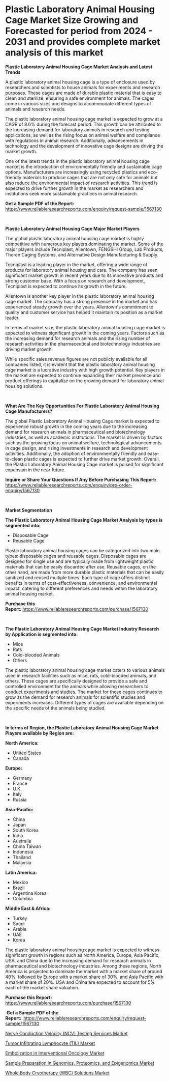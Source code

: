 <p><h1>Plastic Laboratory Animal Housing Cage Market Size Growing and Forecasted for period from 2024 - 2031 and provides complete market analysis of this market</h1></p><p><strong>Plastic Laboratory Animal Housing Cage Market Analysis and Latest Trends</strong></p>
<p><p>A plastic laboratory animal housing cage is a type of enclosure used by researchers and scientists to house animals for experiments and research purposes. These cages are made of durable plastic material that is easy to clean and sterilize, ensuring a safe environment for animals. The cages come in various sizes and designs to accommodate different types of animals and research needs.</p><p>The plastic laboratory animal housing cage market is expected to grow at a CAGR of 8.6% during the forecast period. This growth can be attributed to the increasing demand for laboratory animals in research and testing applications, as well as the rising focus on animal welfare and compliance with regulations in animal research. Additionally, advancements in technology and the development of innovative cage designs are driving the market growth.</p><p>One of the latest trends in the plastic laboratory animal housing cage market is the introduction of environmentally friendly and sustainable cage options. Manufacturers are increasingly using recycled plastics and eco-friendly materials to produce cages that are not only safe for animals but also reduce the environmental impact of research activities. This trend is expected to drive further growth in the market as researchers and institutions seek more sustainable practices in animal research.</p></p>
<p><strong>Get a Sample PDF of the Report:&nbsp;</strong> <a href="https://www.reliableresearchreports.com/enquiry/request-sample/1567130">https://www.reliableresearchreports.com/enquiry/request-sample/1567130</a></p>
<p>&nbsp;</p>
<p><strong>Plastic Laboratory Animal Housing Cage Major Market Players</strong></p>
<p><p>The global plastic laboratory animal housing cage market is highly competitive with numerous key players dominating the market. Some of the major players include Tecniplast, Allentown, FENGSHI Group, Lab Products, Thoren Caging Systems, and Alternative Design Manufacturing & Supply.</p><p>Tecniplast is a leading player in the market, offering a wide range of products for laboratory animal housing and care. The company has seen significant market growth in recent years due to its innovative products and strong customer base. With a focus on research and development, Tecniplast is expected to continue its growth in the future.</p><p>Allentown is another key player in the plastic laboratory animal housing cage market. The company has a strong presence in the market and has experienced steady growth over the years. Allentown's commitment to quality and customer service has helped it maintain its position as a market leader.</p><p>In terms of market size, the plastic laboratory animal housing cage market is expected to witness significant growth in the coming years. Factors such as the increasing demand for research animals and the rising number of research activities in the pharmaceutical and biotechnology industries are driving market growth.</p><p>While specific sales revenue figures are not publicly available for all companies listed, it is evident that the plastic laboratory animal housing cage market is a lucrative industry with high growth potential. Key players in the market are expected to continue expanding their market presence and product offerings to capitalize on the growing demand for laboratory animal housing solutions.</p></p>
<p>&nbsp;</p>
<p><strong>What Are The Key Opportunities For Plastic Laboratory Animal Housing Cage Manufacturers?</strong></p>
<p><p>The global Plastic Laboratory Animal Housing Cage market is expected to experience robust growth in the coming years due to the increasing demand for research animals in pharmaceutical and biotechnology industries, as well as academic institutions. The market is driven by factors such as the growing focus on animal welfare, technological advancements in cage design, and rising investments in research and development activities. Additionally, the adoption of environmentally friendly and easy-to-clean plastic cages is expected to further drive market growth. Overall, the Plastic Laboratory Animal Housing Cage market is poised for significant expansion in the near future.</p></p>
<p><strong>Inquire or Share Your Questions If Any Before Purchasing This Report:</strong> <a href="https://www.reliableresearchreports.com/enquiry/pre-order-enquiry/1567130">https://www.reliableresearchreports.com/enquiry/pre-order-enquiry/1567130</a></p>
<p>&nbsp;</p>
<p><strong>Market Segmentation</strong></p>
<p><strong>The Plastic Laboratory Animal Housing Cage Market Analysis by types is segmented into:</strong></p>
<p><ul><li>Disposable Cage</li><li>Reusable Cage</li></ul></p>
<p><p>Plastic laboratory animal housing cages can be categorized into two main types: disposable cages and reusable cages. Disposable cages are designed for single use and are typically made from lightweight plastic materials that can be easily discarded after use. Reusable cages, on the other hand, are made from more durable plastic materials that can be easily sanitized and reused multiple times. Each type of cage offers distinct benefits in terms of cost-effectiveness, convenience, and environmental impact, catering to different preferences and needs within the laboratory animal housing market.</p></p>
<p><strong>Purchase this Report:&nbsp;</strong><a href="https://www.reliableresearchreports.com/purchase/1567130">https://www.reliableresearchreports.com/purchase/1567130</a></p>
<p>&nbsp;</p>
<p><strong>The Plastic Laboratory Animal Housing Cage Market Industry Research by Application is segmented into:</strong></p>
<p><ul><li>Mice</li><li>Rats</li><li>Cold-blooded Animals</li><li>Others</li></ul></p>
<p><p>The plastic laboratory animal housing cage market caters to various animals used in research facilities such as mice, rats, cold-blooded animals, and others. These cages are specifically designed to provide a safe and controlled environment for the animals while allowing researchers to conduct experiments and studies. The market for these cages continues to grow as the demand for research animals for scientific studies and experiments increases. Different types of cages are available depending on the specific needs of the animals being studied.</p></p>
<p>&nbsp;</p>
<p><strong>In terms of Region, the Plastic Laboratory Animal Housing Cage Market Players available by Region are:</strong></p>
<p>
    <p> <strong> North America: </strong>
        <ul>
            <li>United States</li>
            <li>Canada</li>
        </ul>
        </p> 
    <p> <strong> Europe: </strong>
        <ul>
            <li>Germany</li>
            <li>France</li>
            <li>U.K.</li>
            <li>Italy</li>
            <li>Russia</li>
        </ul>
        </p> 
    <p> <strong> Asia-Pacific: </strong>
        <ul>
            <li>China</li>
            <li>Japan</li>
            <li>South Korea</li>
            <li>India</li>
            <li>Australia</li>
            <li>China Taiwan</li>
            <li>Indonesia</li>
            <li>Thailand</li>
            <li>Malaysia</li>
        </ul>
        </p> 
    <p> <strong> Latin America: </strong>
        <ul>
            <li>Mexico</li>
            <li>Brazil</li>
            <li>Argentina Korea</li>
            <li>Colombia</li>
        </ul>
        </p> 
    <p> <strong> Middle East & Africa: </strong>
        <ul>
            <li>Turkey</li>
            <li>Saudi</li>
            <li>Arabia</li>
            <li>UAE</li>
            <li>Korea</li>
        </ul>
    </p>
    </p>
<p><p>The plastic laboratory animal housing cage market is expected to witness significant growth in regions such as North America, Europe, Asia Pacific, USA, and China due to the increasing demand for research animals in pharmaceutical and biotechnology industries. Among these regions, North America is projected to dominate the market with a market share of around 40%, followed by Europe with a market share of 30%, and Asia Pacific with a market share of 20%. USA and China are expected to account for 5% each of the market share valuation.</p></p>
<p><strong>Purchase this Report: </strong><a href="https://www.reliableresearchreports.com/purchase/1567130">https://www.reliableresearchreports.com/purchase/1567130</a></p>
<p>&nbsp;<strong>Get a Sample PDF of the Report:&nbsp;&nbsp;</strong><a href="https://www.reliableresearchreports.com/enquiry/request-sample/1567130">https://www.reliableresearchreports.com/enquiry/request-sample/1567130</a></p>
<p><strong></strong></p>
<p><p><a href="https://medium.com/@debramedina73/nerve-conduction-velocity-ncv-testing-services-market-size-reveals-the-best-marketing-channels-in-c007bda6ff6d">Nerve Conduction Velocity (NCV) Testing Services Market</a></p><p><a href="https://medium.com/@dioncollins8227/tumor-infiltrating-lymphocyte-til-market-insights-into-market-cagr-market-trends-and-growth-173ebf49c39c">Tumor Infiltrating Lymphocyte (TIL) Market</a></p><p><a href="https://medium.com/@vincentalvarez1980/embolization-in-interventional-oncology-market-analysis-its-cagr-market-segmentation-and-global-be055bea8788">Embolization in Interventional Oncology Market</a></p><p><a href="https://medium.com/@dioncollins8227/sample-preparation-in-genomics-proteomics-and-epigenomics-market-trends-forecast-and-0716fc4f8c76">Sample Preparation in Genomics, Proteomics, and Epigenomics Market</a></p><p><a href="https://medium.com/@debramedina73/whole-body-cryotherapy-wbc-solutions-market-exploring-market-share-market-trends-and-future-6f428b58e6a4">Whole Body Cryotherapy (WBC) Solutions Market</a></p></p>
